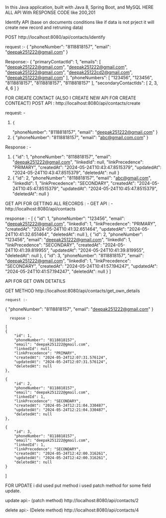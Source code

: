 In this Java application, built with Java 8, Spring Boot, and MySQL
HERE ALL API With RESPONSE CODE like  200,201
   
  Identify API  (base on documents conditions like if data is not prject it will create new record and retruning data)

  POST   http://localhost:8080/api/contacts/identify
  
  request :-
          {
            "phoneNumber": "8118818157",
           "email": "deepak251222@gmail.com"
           }

   Response:-
  {
    "primaryContactId": 1,
    "emails": [
        "deepak251222@gmail.com",
        "deepak251222@gmail.com",
        "deepak251222@gmail.com",
        "deepak25122cd2@gmail.com",
        "deepak251222@gmail.com"
    ],
    "phoneNumbers": [
        "123456",
        "123456",
        "8118818157",
        "8118818157",
        "8118818157"
    ],
    "secondaryContactIds": [
        2,
        3,
        4,
        6
    ]
}




FOR CREATE CONTACT (ALSO I CREATE NEW API FOR CREATE CONTEACT)
 POST API :  http://localhost:8080/api/contacts/create
    
 request: - 
   1.     {
       "phoneNumber": "8118818157",
      "email": "deepak251222@gmail.com"
     }
   2.
       {
       "phoneNumber": "8118818157",
      "email": "abc@gmail.com.com"
     }

 Response : - 
  1.  {
    "id": 1,
    "phoneNumber": "8118818157",
    "email": "deepak251222@gmail.com",
    "linkedId": null,
    "linkPrecedence": "PRIMARY",
    "createdAt": "2024-05-24T10:43:47.8515379",
    "updatedAt": "2024-05-24T10:43:47.8515379",
    "deletedAt": null
  }
  2.  {
    "id": 2,
    "phoneNumber": "8118818157",
    "email": "abc@gmail.com",
    "linkedId": 1,
    "linkPrecedence": "SECONDARY",
    "createdAt": "2024-05-24T10:45:47.8515379",
    "updatedAt": "2024-05-24T10:45:47.8515379",
    "deletedAt": null
}


 GET API FOR GETTING ALL RECORDS : -
   GET  API : -  http://localhost:8080/api/contacts
    
   response : -
   [
    {
        "id": 1,
        "phoneNumber": "123456",
        "email": "deepak251222@gmail.com",
        "linkedId": 1,
        "linkPrecedence": "PRIMARY",
        "createdAt": "2024-05-24T10:41:32.651464",
        "updatedAt": "2024-05-24T10:41:32.651464",
        "deletedAt": null
    },
    {
        "id": 2,
        "phoneNumber": "123456",
        "email": "deepak251222@gmail.com",
        "linkedId": 1,
        "linkPrecedence": "SECONDARY",
        "createdAt": "2024-05-24T10:41:39.819955",
        "updatedAt": "2024-05-24T10:41:39.819955",
        "deletedAt": null
    },
    {
        "id": 3,
        "phoneNumber": "8118818157",
        "email": "deepak251222@gmail.com",
        "linkedId": 1,
        "linkPrecedence": "SECONDARY",
        "createdAt": "2024-05-24T10:41:57.194247",
        "updatedAt": "2024-05-24T10:41:57.194247",
        "deletedAt": null
    }
]

 
 
 API FOR GET OWN DETATILS

  GET METHOD    http://localhost:8080/api/contacts/get_own_details
  
    request :- 
   
   {
         "phoneNumber": "8118818157",
        "email": "deepak251222@gmail.com"
      }
      
      respose :- 
      
    [
    {
        "id": 1,
        "phoneNumber": "8118818157",
        "email": "deepak251222@gmail.com",
        "linkedId": null,
        "linkPrecedence": "PRIMARY",
        "createdAt": "2024-05-24T12:07:31.576124",
        "updatedAt": "2024-05-24T12:07:31.576124",
        "deletedAt": null
    },
    
    {
        "id": 2,
        "phoneNumber": "8118818157",
        "email": "deepak251222@gmail.com",
        "linkedId": 1,
        "linkPrecedence": "SECONDARY",
        "createdAt": "2024-05-24T12:21:04.330487",
        "updatedAt": "2024-05-24T12:21:04.330487",
        "deletedAt": null
    },
    
    {
        "id": 3,
        "phoneNumber": "8118818157",
        "email": "deepak251222@gmail.com",
        "linkedId": 1,
        "linkPrecedence": "SECONDARY",
        "createdAt": "2024-05-24T12:42:00.316261",
        "updatedAt": "2024-05-24T12:42:00.316261",
        "deletedAt": null
    }
]


FOR UPDATE 
  i did used put method i used patch method for some field update.

  update api:-  (patch method)     http://localhost:8080/api/contacts/2

  delete api:- (Delete method)   http://localhost:8080/api/contacts/4
